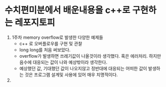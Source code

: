 # 수치편미분에서 배운내용을 c++로 구현하는 레포지토피

1. 1주차 memory overflow로 발생한 다양한 예제들 
   - c++ 로 오버플로우를 구현 및 관찰
   - long long를 처음 써보았다.
   - overflow가 발생하면 쓰레기값이 나올것이라 생각했다. 혹은 에러처리. 하지만 음수에 대응되는 값이 나와 예상밖이라 생각한다.
   - 예상했던 값, 기대했던 값이 나오지않고 정반대에 대응되는 어떠한 값이 발생하는 것은 프로그램 설계및 사용에 있어 매우 치명적이다. 
2. 

